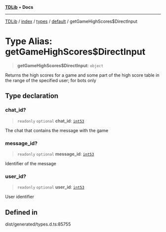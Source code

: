 [**TDLib**](../../../../../../README.md) • **Docs**

***

[TDLib](../../../../../../modules.md) / [index](../../../../../README.md) / [types](../../../README.md) / [default](../README.md) / getGameHighScores$DirectInput

# Type Alias: getGameHighScores$DirectInput

> **getGameHighScores$DirectInput**: `object`

Returns the high scores for a game and some part of the high score table in the range of the specified user; for bots only

## Type declaration

### chat\_id?

> `readonly` `optional` **chat\_id**: [`int53`](int53.md)

The chat that contains the message with the game

### message\_id?

> `readonly` `optional` **message\_id**: [`int53`](int53.md)

Identifier of the message

### user\_id?

> `readonly` `optional` **user\_id**: [`int53`](int53.md)

User identifier

## Defined in

dist/generated/types.d.ts:85755
